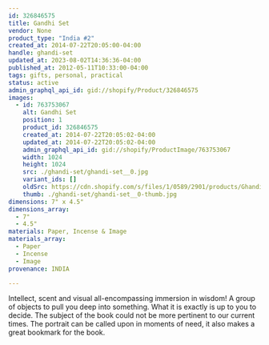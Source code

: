 ```yaml
---
id: 326846575
title: Gandhi Set
vendor: None
product_type: "India #2"
created_at: 2014-07-22T20:05:00-04:00
handle: ghandi-set
updated_at: 2023-08-02T14:36:36-04:00
published_at: 2012-05-11T10:33:00-04:00
tags: gifts, personal, practical
status: active
admin_graphql_api_id: gid://shopify/Product/326846575
images:
  - id: 763753067
    alt: Gandhi Set
    position: 1
    product_id: 326846575
    created_at: 2014-07-22T20:05:02-04:00
    updated_at: 2014-07-22T20:05:02-04:00
    admin_graphql_api_id: gid://shopify/ProductImage/763753067
    width: 1024
    height: 1024
    src: ./ghandi-set/ghandi-set__0.jpg
    variant_ids: []
    oldSrc: https://cdn.shopify.com/s/files/1/0589/2901/products/Ghandi_Set.jpeg?v=1406073902
    thumb: ./ghandi-set/ghandi-set__0-thumb.jpg
dimensions: 7" x 4.5"
dimensions_array:
  - 7"
  - 4.5"
materials: Paper, Incense & Image
materials_array:
  - Paper
  - Incense
  - Image
provenance: INDIA

---
```


Intellect, scent and visual all-encompassing immersion in wisdom! A group of objects to pull you deep into something. What it is exactly is up to you to decide. The subject of the book could not be more pertinent to our current times. The portrait can be called upon in moments of need, it also makes a great bookmark for the book.